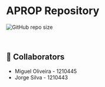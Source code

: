 # APROP Repository

![GitHub repo size](https://img.shields.io/github/repo-size/iuricode/README-template?style=for-the-badge)

<br>

## 🤝 Collaborators
  * Miguel Oliveira - 1210445
  * Jorge Silva - 1210443

